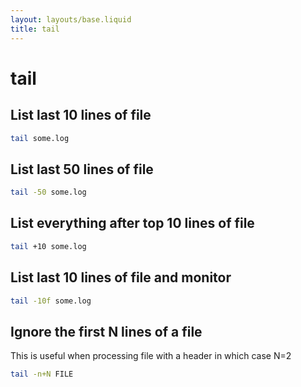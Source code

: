 ```yaml
---
layout: layouts/base.liquid
title: tail
---
```


# tail

## List last 10 lines of file
```bash
tail some.log
```

## List last 50 lines of file
```bash
tail -50 some.log
```

## List everything after top 10 lines of file
```bash
tail +10 some.log
```

## List last 10 lines of file and monitor
```bash
tail -10f some.log
```

## Ignore the first N lines of a file
This is useful when processing file with a header in which case N=2
```bash
tail -n+N FILE
```
